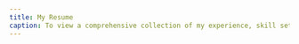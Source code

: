 ```yaml
---
title: My Resume
caption: To view a comprehensive collection of my experience, skill sets, and values, please refer to the resume PDF below.
---
```

